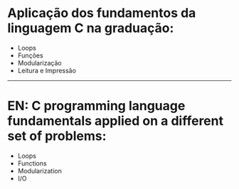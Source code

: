 # Aplicação dos fundamentos da linguagem C na graduação:
  * Loops
  * Funções
  * Modularização
  * Leitura e Impressão 
---
# EN: C programming language fundamentals applied on a different set of problems:
* Loops
* Functions
* Modularization
* I/O
